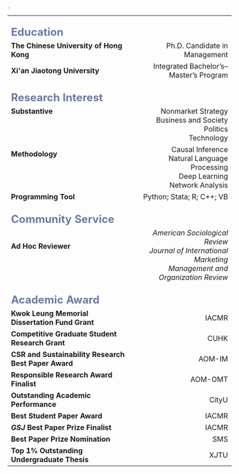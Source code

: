 <img src="https://caiyishu.github.io/picx-images-hosting/签名.1zii8637xy.webp" alt="img" style="zoom:12%;" />

|                                                              |                                                              |
| :----------------------------------------------------------- | -----------------------------------------------------------: |
| **<br /><font color=#6A7BA2 size=5>Education</font>**        |                                                              |
| **The Chinese  University of Hong Kong**                     |                                Ph.D. Candidate in Management |
| **Xi'an Jiaotong University**                     |                                Integrated Bachelor’s–Master’s Program |
| **<br /><font color=#6A7BA2 size=5>Research Interest**       |                                                              |
| **Substantive**<br /><br /><br /><br />                      | Nonmarket Strategy<br />Business and Society<br />Politics<br />Technology |
| **Methodology**<br /><br /><br /><br />                      | Causal Inference<br />Natural Language Processing<br />Deep Learning<br />Network Analysis |
| **Programming Tool**                                         |                                    Python; Stata; R; C++; VB |
| **<br /><font color=#6A7BA2 size=5>Community Service</font>** |                                                              |
| **Ad Hoc Reviewer**<br /><br /><br />                        | *American Sociological Review*<br />*Journal of International Marketing*<br />*Management and Organization Review* |
| **<br /><font color=#6A7BA2 size=5>Academic Award</font>**   |                                                              |
| **Kwok Leung Memorial Dissertation Fund Grant**              |                                                        IACMR |
| **Competitive Graduate Student Research Grant**              |                                                         CUHK |
| **CSR and Sustainability Research Best Paper Award**         |                                                       AOM-IM |
| **Responsible Research Award Finalist**                      |                                                      AOM-OMT |
| **Outstanding Academic Performance**                         |                                                        CityU |
| **Best Student Paper Award**                                 |                                                        IACMR |
| ***GSJ* Best Paper Prize Finalist**                          |                                                        IACMR |
| **Best Paper Prize Nomination**                              |                                                          SMS |
| **Top 1% Outstanding Undergraduate Thesis**                  |                                                         XJTU |
